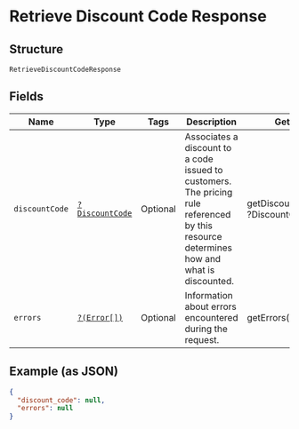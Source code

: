 
# Retrieve Discount Code Response

## Structure

`RetrieveDiscountCodeResponse`

## Fields

| Name | Type | Tags | Description | Getter | Setter |
|  --- | --- | --- | --- | --- | --- |
| `discountCode` | [`?DiscountCode`](../../doc/models/discount-code.md) | Optional | Associates a discount to a code issued to customers.<br>The pricing rule referenced by this resource determines how and what is discounted. | getDiscountCode(): ?DiscountCode | setDiscountCode(?DiscountCode discountCode): void |
| `errors` | [`?(Error[])`](../../doc/models/error.md) | Optional | Information about errors encountered during the request. | getErrors(): ?array | setErrors(?array errors): void |

## Example (as JSON)

```json
{
  "discount_code": null,
  "errors": null
}
```

